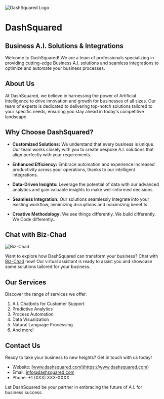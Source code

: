 ![DashSquared Logo](https://github.com/Darkwood-Colabs/profile/logo_just_white.png)

# DashSquared 
## Business A.I. Solutions & Integrations


Welcome to DashSquared! We are a team of professionals specializing in providing cutting-edge Business A.I. solutions and seamless integrations to optimize and automate your business processes.

## About Us

At DashSquared, we believe in harnessing the power of Artificial Intelligence to drive innovation and growth for businesses of all sizes. Our team of experts is dedicated to delivering top-notch solutions tailored to your specific needs, ensuring you stay ahead in today's competitive landscape.

## Why Choose DashSquared?

- **Customized Solutions:** We understand that every business is unique. Our team works closely with you to create bespoke A.I. solutions that align perfectly with your requirements.

- **Enhanced Efficiency:** Embrace automation and experience increased productivity across your operations, thanks to our intelligent integrations.

- **Data-Driven Insights:** Leverage the potential of data with our advanced analytics and gain valuable insights to make well-informed decisions.

- **Seamless Integration:** Our solutions seamlessly integrate into your existing workflow, minimizing disruptions and maximizing benefits.

- **Creative Methodology:** We see things differently. We build differently. We Code differently..

## Chat with Biz-Chad

![Biz-Chad](https://example.com/Biz-Chad_Animated.gif)

Want to explore how DashSquared can transform your business? Chat with [Biz-Chad](https://nextjs-landing-green.vercel.app/) now! Our virtual assistant is ready to assist you and showcase some solutions tailored for your business.

## Our Services

Discover the range of services we offer:

1. A.I. Chatbots for Customer Support
2. Predictive Analytics
3. Process Automation
4. Data Visualization
5. Natural Language Processing
6. And more!

## Contact Us

Ready to take your business to new heights? Get in touch with us today!

- Website: [www.dashsquared.com](https://www.dashsquared.com)
- Email: info@dashsquared.com
- Phone: +1 (XXX) XXX-XXXX

Let DashSquared be your partner in embracing the future of A.I. for business success.
